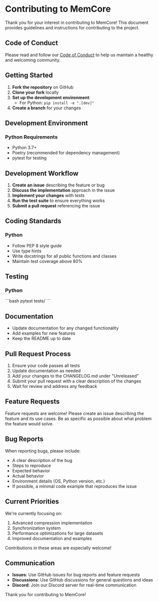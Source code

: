 # Contributing to MemCore

Thank you for your interest in contributing to MemCore! This document provides guidelines and instructions for contributing to the project.

## Code of Conduct

Please read and follow our [Code of Conduct](CODE_OF_CONDUCT.md) to help us maintain a healthy and welcoming community.

## Getting Started

1. **Fork the repository** on GitHub
2. **Clone your fork** locally
3. **Set up the development environment**:
   - For Python: `pip install -e ".[dev]"`
4. **Create a branch** for your changes

## Development Environment

### Python Requirements
- Python 3.7+
- Poetry (recommended for dependency management)
- pytest for testing

## Development Workflow

1. **Create an issue** describing the feature or bug
2. **Discuss the implementation** approach in the issue
3. **Implement your changes** with tests
4. **Run the test suite** to ensure everything works
5. **Submit a pull request** referencing the issue

## Coding Standards

### Python
- Follow PEP 8 style guide
- Use type hints
- Write docstrings for all public functions and classes
- Maintain test coverage above 80%

## Testing

### Python
\`\`\`bash
pytest tests/
\`\`\`

## Documentation

- Update documentation for any changed functionality
- Add examples for new features
- Keep the README up to date

## Pull Request Process

1. Ensure your code passes all tests
2. Update documentation as needed
3. Add your changes to the CHANGELOG.md under "Unreleased"
4. Submit your pull request with a clear description of the changes
5. Wait for review and address any feedback

## Feature Requests

Feature requests are welcome! Please create an issue describing the feature and its use cases. Be as specific as possible about what problem the feature would solve.

## Bug Reports

When reporting bugs, please include:
- A clear description of the bug
- Steps to reproduce
- Expected behavior
- Actual behavior
- Environment details (OS, Python version, etc.)
- If possible, a minimal code example that reproduces the issue

## Current Priorities

We're currently focusing on:
1. Advanced compression implementation
2. Synchronization system
3. Performance optimizations for large datasets
4. Improved documentation and examples

Contributions in these areas are especially welcome!

## Communication

- **Issues**: Use GitHub issues for bug reports and feature requests
- **Discussions**: Use GitHub discussions for general questions and ideas
- **Discord**: Join our Discord server for real-time communication

Thank you for contributing to MemCore!
